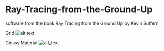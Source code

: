 # Ray-Tracing-from-the-Ground-Up
software from the book Ray Tracing from the Ground Up by Kevin Suffern

Grid
![alt text](https://github.com/hadryans/Ray-Tracing-from-the-Ground-Up/blob/master/images/1000%20spheres%20grid.png)

Glossy Material
![alt_text](https://github.com/hadryans/Ray-Tracing-from-the-Ground-Up/blob/master/images/Specular%20Highlight.png)
